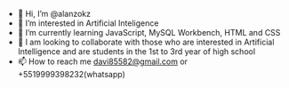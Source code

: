 - 👋 Hi, I’m @alanzokz
- 👀 I’m interested in Artificial Inteligence
- 🌱 I’m currently learning JavaScript, MySQL Workbench, HTML and CSS
- 💞️ I am looking to collaborate with those who are interested in Artificial Intelligence and are students in the 1st to 3rd year of high school
- 📫 How to reach me davi85582@gmail.com or +5519999398232(whatsapp)

